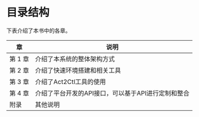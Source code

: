 # 目录结构

下表介绍了本书中的各章。

| 章      | 说明                                               |
| ------- | -------------------------------------------------- |
| 第 1 章 | 介绍了本系统的整体架构方式                         |
| 第 2 章 | 介绍了快速环境搭建和相关工具                       |
| 第 3 章 | 介绍了Act2Ctl工具的使用                            |
| 第 4 章 | 介绍了平台开发的API接口，可以基于API进行定制和整合 |
| 附录    | 其他说明                                           |

